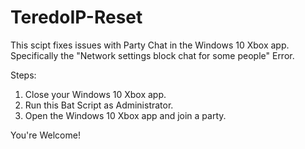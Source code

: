 # TeredoIP-Reset
This scipt fixes issues with Party Chat in the Windows 10 Xbox app. Specifically the "Network settings block chat for some people" Error.

Steps:
1. Close your Windows 10 Xbox app.
2. Run this Bat Script as Administrator.
3. Open the Windows 10 Xbox app and join a party.

You're Welcome!
